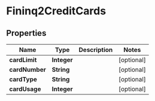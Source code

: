 
# Fininq2CreditCards

## Properties
Name | Type | Description | Notes
------------ | ------------- | ------------- | -------------
**cardLimit** | **Integer** |  |  [optional]
**cardNumber** | **String** |  |  [optional]
**cardType** | **String** |  |  [optional]
**cardUsage** | **Integer** |  |  [optional]




